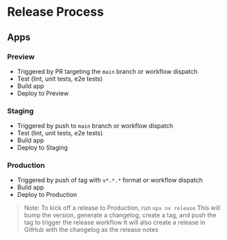 # Release Process

## Apps

### Preview

- Triggered by PR targeting the `main` branch or workflow dispatch
- Test (lint, unit tests, e2e tests)
- Build app
- Deploy to Preview

### Staging

- Triggered by push to `main` branch or workflow dispatch
- Test (lint, unit tests, e2e tests)
- Build app
- Deploy to Staging

### Production

- Triggered by push of tag with `v*.*.*` format or workflow dispatch
- Build app
- Deploy to Production

> Note: To kick off a release to Production, run `npx nx release`
> This will bump the version, generate a changelog, create a tag, and push the tag to trigger the release workflow
> It will also create a release in GitHub with the changelog as the release notes
